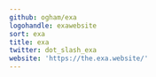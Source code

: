 ```yaml
---
github: ogham/exa
logohandle: exawebsite
sort: exa
title: exa
twitter: dot_slash_exa
website: 'https://the.exa.website/'
---
```

